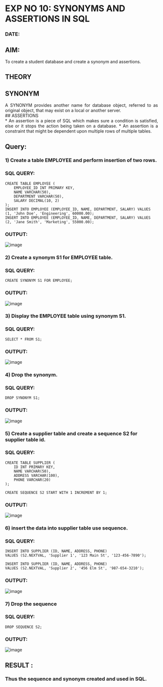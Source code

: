 # EXP NO 10: SYNONYMS AND ASSERTIONS IN SQL 
### DATE: 
## AIM:
To create a student database and create a synonym and assertions.

## THEORY
## SYNONYM
<div align="justify">
A SYNONYM provides another name for database object, referred to as original object, that may exist on a local or another server.
</div>
## ASSERTIONS
<div align="justify">
* An assertion is a piece of SQL which makes sure a condition is satisfied, else or it stops the action being taken on a database.
* An assertion is a constraint that might be dependent upon multiple rows of multiple tables.
</div>

## Query:
### 1) Create a table EMPLOYEE and perform insertion of two rows.

### SQL QUERY: 
```
CREATE TABLE EMPLOYEE (
    EMPLOYEE_ID INT PRIMARY KEY,
    NAME VARCHAR(50),
    DEPARTMENT VARCHAR(50),
    SALARY DECIMAL(10, 2)
);
INSERT INTO EMPLOYEE (EMPLOYEE_ID, NAME, DEPARTMENT, SALARY) VALUES (1, 'John Doe', 'Engineering', 60000.00);
INSERT INTO EMPLOYEE (EMPLOYEE_ID, NAME, DEPARTMENT, SALARY) VALUES (2, 'Jane Smith', 'Marketing', 55000.00);

```
### OUTPUT:
![image](https://github.com/priyarajmohan777/DBMS/assets/119475942/eab32ace-c26e-4770-9a7f-26b6400d05d3)

### 2) Create a synonym S1 for EMPLOYEE  table.

### SQL QUERY: 
```
CREATE SYNONYM S1 FOR EMPLOYEE;
```
### OUTPUT:
![image](https://github.com/priyarajmohan777/DBMS/assets/119475942/e62ca260-db64-43b6-b236-d398e9819184)


### 3) Display the EMPLOYEE  table using synonym S1.
 
### SQL QUERY: 
```
SELECT * FROM S1;
```

### OUTPUT:
![image](https://github.com/priyarajmohan777/DBMS/assets/119475942/dfb3483f-734e-47f8-a712-57c99e41bc15)


### 4) Drop the synonym.

### SQL QUERY: 
```
DROP SYNONYM S1;
```

### OUTPUT:
![image](https://github.com/priyarajmohan777/DBMS/assets/119475942/dc69b9e9-9c44-4460-a1b3-e2c183d75d8e)



### 5) Create a supplier table and create a sequence S2 for supplier table id.

### SQL QUERY: 
```
CREATE TABLE SUPPLIER (
    ID INT PRIMARY KEY,
    NAME VARCHAR(50),
    ADDRESS VARCHAR(100),
    PHONE VARCHAR(20)
);

CREATE SEQUENCE S2 START WITH 1 INCREMENT BY 1;
```

### OUTPUT:
![image](https://github.com/priyarajmohan777/DBMS/assets/119475942/4b8e8057-9e12-4810-80b9-f15ca2007207)


### 6) insert the data into supplier table use sequence.

### SQL QUERY: 
```
INSERT INTO SUPPLIER (ID, NAME, ADDRESS, PHONE)
VALUES (S2.NEXTVAL, 'Supplier 1', '123 Main St', '123-456-7890');

INSERT INTO SUPPLIER (ID, NAME, ADDRESS, PHONE)
VALUES (S2.NEXTVAL, 'Supplier 2', '456 Elm St', '987-654-3210');
```

### OUTPUT:

![image](https://github.com/priyarajmohan777/DBMS/assets/119475942/2468a818-019c-4a30-be75-0113504a13ce)

### 7) Drop the sequence

### SQL QUERY: 
```
DROP SEQUENCE S2;
```

### OUTPUT:

![image](https://github.com/priyarajmohan777/DBMS/assets/119475942/ff17b972-87f4-462f-9739-ea5ba290cb8e)

## RESULT :
### Thus the sequence and synonym created and used in SQL.
